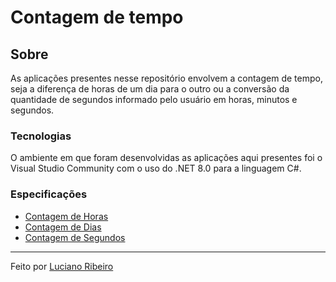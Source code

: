 # Contagem de tempo

## Sobre

As aplicações presentes nesse repositório envolvem a contagem de tempo, seja a diferença de horas de um dia para o outro ou a conversão da quantidade de segundos informado pelo usuário em horas, minutos e segundos. 

### Tecnologias

 O ambiente em que foram desenvolvidas as aplicações aqui presentes foi o Visual Studio Community com o uso do .NET 8.0 para a linguagem C#.

### Especificações

 - [Contagem de Horas](https://github.com/LucianoR8/contagem-tempo/blob/master/codigo-fonte/tempo/csharp/DiferencaHoras/ContagemHoras.md)
 - [Contagem de Dias](https://github.com/LucianoR8/contagem-tempo/blob/master/codigo-fonte/tempo/csharp/ConversorDias/readme.md)
 - [Contagem de Segundos](https://github.com/LucianoR8/contagem-tempo/blob/master/codigo-fonte/tempo/csharp/ConversorSegundos/README.md)

---
Feito por [Luciano Ribeiro](https://github.com/LucianoR8)
